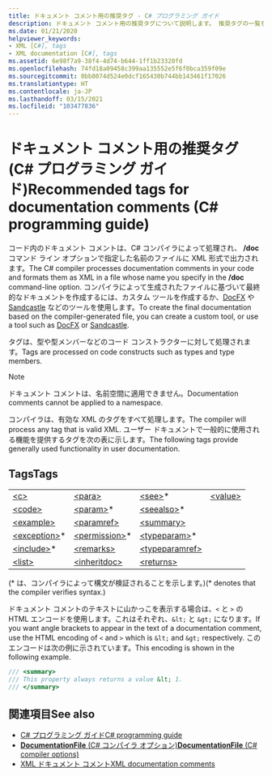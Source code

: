 ```yaml
---
title: ドキュメント コメント用の推奨タグ - C# プログラミング ガイド
description: ドキュメント コメント用の推奨タグについて説明します。 推奨タグの一覧を参照し、使用可能なその他のリソースを確認します。
ms.date: 01/21/2020
helpviewer_keywords:
- XML [C#], tags
- XML documentation [C#], tags
ms.assetid: 6e98f7a9-38f4-4d74-b644-1ff1b23320fd
ms.openlocfilehash: 74fd18a09458c399aa135552e5f6f0bca359f09e
ms.sourcegitcommit: 0bb8074d524e0dcf165430b744bb143461f17026
ms.translationtype: HT
ms.contentlocale: ja-JP
ms.lasthandoff: 03/15/2021
ms.locfileid: "103477836"
---
```

# <a name="recommended-tags-for-documentation-comments-c-programming-guide"></a><span data-ttu-id="67616-104">ドキュメント コメント用の推奨タグ (C# プログラミング ガイド)</span><span class="sxs-lookup"><span data-stu-id="67616-104">Recommended tags for documentation comments (C# programming guide)</span></span>

<span data-ttu-id="67616-105">コード内のドキュメント コメントは、C# コンパイラによって処理され、 **/doc** コマンド ライン オプションで指定した名前のファイルに XML 形式で出力されます。</span><span class="sxs-lookup"><span data-stu-id="67616-105">The C# compiler processes documentation comments in your code and formats them as XML in a file whose name you specify in the **/doc** command-line option.</span></span> <span data-ttu-id="67616-106">コンパイラによって生成されたファイルに基づいて最終的なドキュメントを作成するには、カスタム ツールを作成するか、[DocFX](https://dotnet.github.io/docfx/) や [Sandcastle](https://github.com/EWSoftware/SHFB) などのツールを使用します。</span><span class="sxs-lookup"><span data-stu-id="67616-106">To create the final documentation based on the compiler-generated file, you can create a custom tool, or use a tool such as [DocFX](https://dotnet.github.io/docfx/) or [Sandcastle](https://github.com/EWSoftware/SHFB).</span></span>

<span data-ttu-id="67616-107">タグは、型や型メンバーなどのコード コンストラクターに対して処理されます。</span><span class="sxs-lookup"><span data-stu-id="67616-107">Tags are processed on code constructs such as types and type members.</span></span>

> [!NOTE]
> <span data-ttu-id="67616-108">ドキュメント コメントは、名前空間に適用できません。</span><span class="sxs-lookup"><span data-stu-id="67616-108">Documentation comments cannot be applied to a namespace.</span></span>  
  
 <span data-ttu-id="67616-109">コンパイラは、有効な XML のタグをすべて処理します。</span><span class="sxs-lookup"><span data-stu-id="67616-109">The compiler will process any tag that is valid XML.</span></span> <span data-ttu-id="67616-110">ユーザー ドキュメントで一般的に使用される機能を提供するタグを次の表に示します。</span><span class="sxs-lookup"><span data-stu-id="67616-110">The following tags provide generally used functionality in user documentation.</span></span>  
  
## <a name="tags"></a><span data-ttu-id="67616-111">Tags</span><span class="sxs-lookup"><span data-stu-id="67616-111">Tags</span></span>  
  
|||||  
|---|---|---|---|
|[\<c>](./code-inline.md)|[\<para>](./para.md)|[\<see>](./see.md)*|[\<value>](./value.md)  
|[\<code>](./code.md)|[\<param>](./param.md)*|[\<seealso>](./seealso.md)*|  
|[\<example>](./example.md)|[\<paramref>](./paramref.md)|[\<summary>](./summary.md)|  
|[\<exception>](./exception.md)*|[\<permission>](./permission.md)*|[\<typeparam>](./typeparam.md)*|  
|[\<include>](./include.md)*|[\<remarks>](./remarks.md)|[\<typeparamref>](./typeparamref.md)|  
|[\<list>](./list.md)|[\<inheritdoc>](./inheritdoc.md)|[\<returns>](./returns.md)|
  
<span data-ttu-id="67616-112">(\* は、コンパイラによって構文が検証されることを示します。)</span><span class="sxs-lookup"><span data-stu-id="67616-112">(\* denotes that the compiler verifies syntax.)</span></span>

<span data-ttu-id="67616-113">ドキュメント コメントのテキストに山かっこを表示する場合は、`<` と `>` の HTML エンコードを使用します。これはそれぞれ、`&lt;` と `&gt;` になります。</span><span class="sxs-lookup"><span data-stu-id="67616-113">If you want angle brackets to appear in the text of a documentation comment, use the HTML encoding of `<` and `>` which is `&lt;` and `&gt;` respectively.</span></span> <span data-ttu-id="67616-114">このエンコードは次の例に示されています。</span><span class="sxs-lookup"><span data-stu-id="67616-114">This encoding is shown in the following example.</span></span>

```csharp
/// <summary>
/// This property always returns a value &lt; 1.
/// </summary>
```

## <a name="see-also"></a><span data-ttu-id="67616-115">関連項目</span><span class="sxs-lookup"><span data-stu-id="67616-115">See also</span></span>

- [<span data-ttu-id="67616-116">C# プログラミング ガイド</span><span class="sxs-lookup"><span data-stu-id="67616-116">C# programming guide</span></span>](../index.md)
- [<span data-ttu-id="67616-117">**DocumentationFile** (C# コンパイラ オプション)</span><span class="sxs-lookup"><span data-stu-id="67616-117">**DocumentationFile** (C# compiler options)</span></span>](../../language-reference/compiler-options/output.md#documentationfile)
- [<span data-ttu-id="67616-118">XML ドキュメント コメント</span><span class="sxs-lookup"><span data-stu-id="67616-118">XML documentation comments</span></span>](./index.md)
